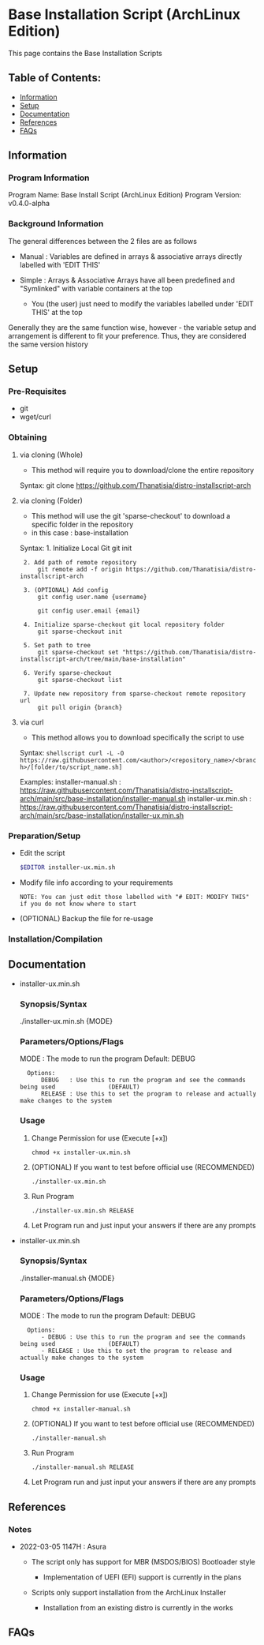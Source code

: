 # Base Installation Script (ArchLinux Edition)

This page contains the Base Installation Scripts

## Table of Contents:
- [Information](#information)
- [Setup](#setup)
- [Documentation](#documentation)
- [References](#references)
- [FAQs](#faqs)

## Information

### Program Information

Program Name: Base Install Script (ArchLinux Edition)
Program Version: v0.4.0-alpha

### Background Information

The general differences between the 2 files are as follows

- Manual : Variables are defined in arrays & associative arrays directly labelled with 'EDIT THIS'

- Simple : Arrays & Associative Arrays have all been predefined and "Symlinked" with variable containers at the top
	- You (the user) just need to modify the variables labelled under 'EDIT THIS' at the top

Generally they are the same function wise, however - the variable setup and arrangement is different to fit your preference. Thus, they are considered the same version history

## Setup

### Pre-Requisites

- git
- wget/curl

### Obtaining

1. via cloning (Whole)
	- This method will require you to download/clone the entire repository

	Syntax: git clone https://github.com/Thanatisia/distro-installscript-arch

2. via cloning (Folder)
	- This method will use the git 'sparse-checkout' to download a specific folder in the repository
	- in this case : base-installation

	Syntax: 
		1. Initialize Local Git
			git init

		2. Add path of remote repository
			git remote add -f origin https://github.com/Thanatisia/distro-installscript-arch

		3. (OPTIONAL) Add config
			git config user.name {username}

			git config user.email {email}

		4. Initialize sparse-checkout git local repository folder
			git sparse-checkout init

		5. Set path to tree
			git sparse-checkout set "https://github.com/Thanatisia/distro-installscript-arch/tree/main/base-installation"

		6. Verify sparse-checkout
			git sparse-checkout list

		7. Update new repository from sparse-checkout remote repository url
			git pull origin {branch}

3. via curl

	- This method allows you to download specifically the script to use

	Syntax: 
		```shellscript
		curl -L -O https://raw.githubusercontent.com/<author>/<repository_name>/<branch>/[folder/to/script_name.sh]
		```

	Examples:
		installer-manual.sh : https://raw.githubusercontent.com/Thanatisia/distro-installscript-arch/main/src/base-installation/installer-manual.sh
		installer-ux.min.sh : https://raw.githubusercontent.com/Thanatisia/distro-installscript-arch/main/src/base-installation/installer-ux.min.sh

### Preparation/Setup

- Edit the script
	```bash
	$EDITOR installer-ux.min.sh
	```

- Modify file info according to your requirements
	```
	NOTE: You can just edit those labelled with "# EDIT: MODIFY THIS" if you do not know where to start
	```

- (OPTIONAL) Backup the file for re-usage
	

### Installation/Compilation

## Documentation

- installer-ux.min.sh
	### Synopsis/Syntax

	./installer-ux.min.sh {MODE}

	### Parameters/Options/Flags

	MODE <options> : The mode to run the program
		Default: DEBUG
		
		Options:
			DEBUG	: Use this to run the program and see the commands being used 				(DEFAULT)
			RELEASE : Use this to set the program to release and actually make changes to the system
	
	### Usage

	1. Change Permission for use (Execute [+x])
		```console
		chmod +x installer-ux.min.sh
		```

	2. (OPTIONAL) If you want to test before official use (RECOMMENDED)
		```console
		./installer-ux.min.sh
		```	

	3. Run Program
		```console
		./installer-ux.min.sh RELEASE
		```

	4. Let Program run and just input your answers if there are any prompts

- installer-ux.min.sh
	### Synopsis/Syntax

	./installer-manual.sh {MODE}

	### Parameters/Options/Flags

	MODE <options> : The mode to run the program
		Default: DEBUG
		
		Options:
			- DEBUG	: Use this to run the program and see the commands being used 				(DEFAULT)
			- RELEASE : Use this to set the program to release and actually make changes to the system
	
	### Usage

	1. Change Permission for use (Execute [+x])
		```console
		chmod +x installer-manual.sh
		```

	2. (OPTIONAL) If you want to test before official use (RECOMMENDED)
		```console
		./installer-manual.sh
		```	

	3. Run Program
		```console
		./installer-manual.sh RELEASE
		```

	4. Let Program run and just input your answers if there are any prompts

## References

### Notes

- 2022-03-05 1147H : Asura

	- The script only has support for MBR (MSDOS/BIOS) Bootloader style
		- Implementation of UEFI (EFI) support is currently in the plans

	- Scripts only support installation from the ArchLinux Installer
		- Installation from an existing distro is currently in the works

## FAQs


